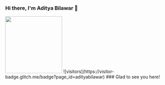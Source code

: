 ### Hi there, I'm Aditya Bilawar 👋
<img height="180em" src="https://github-readme-stats.vercel.app/api?username=adityabilawar&show_icons=true&hide_border=true&&count_private=true&include_all_commits=true" />
 ![visitors](https://visitor-badge.glitch.me/badge?page_id=adityabilawar)
### Glad to see you here!
